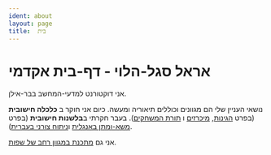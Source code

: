```yaml
---
ident: about
layout: page
title:  בית
---
```

# אראל סגל-הלוי - דף-בית אקדמי 
אני דוקטורנט למדעי-המחשב בבר-אילן.

נושאי העניין שלי הם מגוונים וכוללים תיאוריה ומעשה. כיום אני חוקר ב **כלכלה חישובית** (בפרט [הגינות][1],  [מיכרזים][2] ו [תורת המשחקים][3]). 
בעבר חקרתי ב**בלשנות חישובית** (בפרט  [משא-ומתן באנגלית][4] ו[ניתוח צורני בעברית][5]). 

אני גם  [מתכנת במגוון רחב של שפות][6].

[1]: {{site.baseurl}}/topics/{{page.lang}}/fairness
[2]: {{site.baseurl}}/topics/{{page.lang}}/auctions
[3]: {{site.baseurl}}/topics/{{page.lang}}/repeatedgames
[4]: {{site.baseurl}}/topics/{{page.lang}}/negochat
[5]: {{site.baseurl}}/topics/{{page.lang}}/hebnlp
[6]: {{site.baseurl}}/pages/en/code

